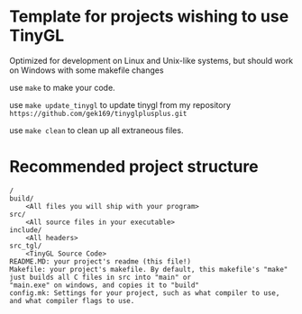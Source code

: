 # Template for projects wishing to use TinyGL

Optimized for development on Linux and Unix-like systems, but should work on Windows with some makefile changes

use `make` to make your code.

use `make update_tinygl` to update tinygl from my repository `https://github.com/gek169/tinyglplusplus.git`

use `make clean` to clean up all extraneous files.


# Recommended project structure

```
/
build/
	<All files you will ship with your program>
src/
	<All source files in your executable>
include/
	<All headers>
src_tgl/
	<TinyGL Source Code>
README.MD: your project's readme (this file!)
Makefile: your project's makefile. By default, this makefile's "make" just builds all C files in src into "main" or
"main.exe" on windows, and copies it to "build"
config.mk: Settings for your project, such as what compiler to use, and what compiler flags to use.
```
